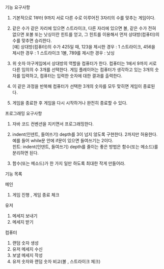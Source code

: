 기능 요구사항

1. 기본적으로 1부터 9까지 서로 다른 수로 이루어진 3자리의 수를 맞추는 게임이다.

2. 같은 수가 같은 자리에 있으면 스트라이크, 다른 자리에 있으면 볼, 같은 수가 전혀 없으면 포볼 또는 낫싱이란 힌트를 얻고, 그 힌트를 이용해서 먼저 상대방(컴퓨터)의 수를 맞추면 승리한다.\
  [예] 상대방(컴퓨터)의 수가 425일 때, 123을 제시한 경우 : 1 스트라이크, 456을 제시한 경우 : 1 스트라이크 1볼, 789를 제시한 경우 : 낫싱

3. 위 숫자 야구게임에서 상대방의 역할을 컴퓨터가 한다. 컴퓨터는 1에서 9까지 서로 다른 임의의 수 3개를 선택한다. 게임 플레이어는 컴퓨터가 생각하고 있는 3개의 숫자를 입력하고, 컴퓨터는 입력한 숫자에 대한 결과를 출력한다.

4. 이 같은 과정을 반복해 컴퓨터가 선택한 3개의 숫자를 모두 맞히면 게임이 종료된다. 

5. 게임을 종료한 후 게임을 다시 시작하거나 완전히 종료할 수 있다.

프로그래밍 요구사항

1. 자바 코드 컨벤션을 지키면서 프로그래밍한다.
   
2. indent(인덴트, 들여쓰기) depth를 3이 넘지 않도록 구현한다. 2까지만 허용한다.
   예를 들어 while문 안에 if문이 있으면 들여쓰기는 2이다.\
   힌트: indent(인덴트, 들여쓰기) depth를 줄이는 좋은 방법은 함수(또는 메소드)를 분리하면 된다.
3. 함수(또는 메소드)가 한 가지 일만 하도록 최대한 작게 만들어라.

기능 목록

메인
1. 게임 진행 , 게임 종료 체크

유저 
1. 메세지 보내기
2. 메세지 받기

컴퓨터
1. 랜덤 숫자 생성
2. 유저 메세지 수신
3. 보낼 메세지 작성
4. 유저 숫자와 랜덤 숫자 비교(볼 , 스트라이크 체크)